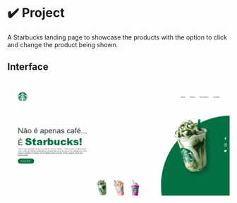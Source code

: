# ✔️ Project
A Starbucks landing page to showcase the products with the option to click and change the product being shown.

## Interface 
<h1 align="center">
    <img alt="starbucks_GIF" title="interface_GIF" src="github/starbucks_interface.gif">
</h1>

 
